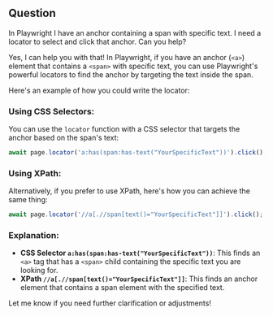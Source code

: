 ## Question

In Playwright I have an anchor containing a span with specific text. I need a locator to select and click that anchor. Can you help?

Yes, I can help you with that! In Playwright, if you have an anchor (`<a>`) element that contains a `<span>` with specific text, you can use Playwright's powerful locators to find the anchor by targeting the text inside the span.

Here's an example of how you could write the locator:

### Using CSS Selectors:
You can use the `locator` function with a CSS selector that targets the anchor based on the span's text:

```javascript
await page.locator('a:has(span:has-text("YourSpecificText"))').click();
```

### Using XPath:
Alternatively, if you prefer to use XPath, here's how you can achieve the same thing:

```javascript
await page.locator('//a[.//span[text()="YourSpecificText"]]').click();
```

### Explanation:
- **CSS Selector `a:has(span:has-text("YourSpecificText"))`**: This finds an `<a>` tag that has a `<span>` child containing the specific text you are looking for.
- **XPath `//a[.//span[text()="YourSpecificText"]]`**: This finds an anchor element that contains a span element with the specified text.

Let me know if you need further clarification or adjustments!